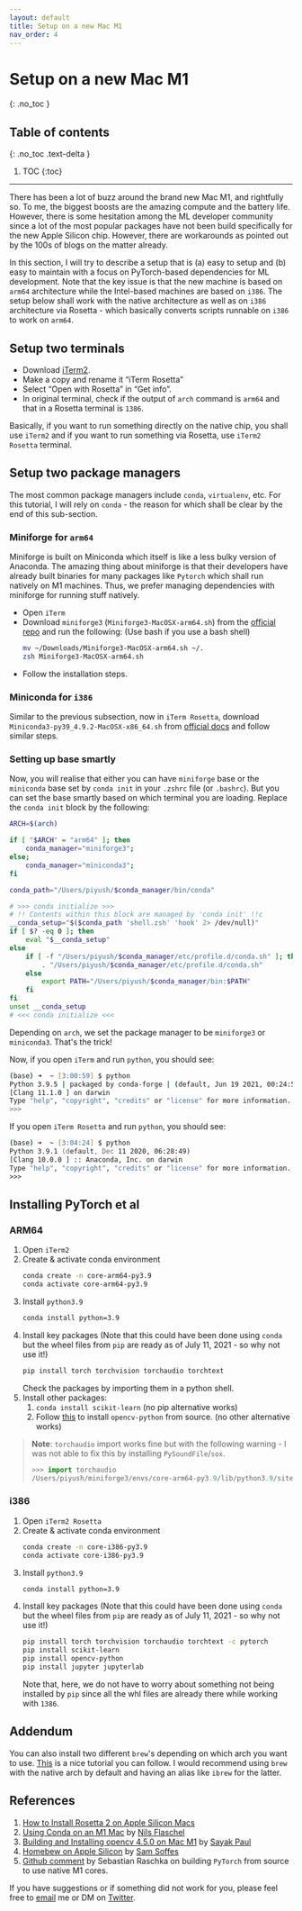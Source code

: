 ```yaml
---
layout: default
title: Setup on a new Mac M1
nav_order: 4
---
```


# Setup on a new Mac M1
{: .no_toc }

## Table of contents
{: .no_toc .text-delta }

1. TOC
{:toc}

---

There has been a lot of buzz around the brand new Mac M1, and rightfully so. To me, the biggest boosts are the amazing compute and the battery life. However, there is some hesitation among the ML developer community since a lot of the most popular packages have not been build specifically for the new Apple Silicon chip. However, there are workarounds as pointed out by the 100s of blogs on the matter already.

In this section, I will try to describe a setup that is (a) easy to setup and (b) easy to maintain with a focus on PyTorch-based dependencies for ML development. Note that the key issue is that the new machine is based on `arm64` architecture while the Intel-based machines are based on `i386`. The setup below shall work with the native architecture as well as on `i386` architecture via Rosetta - which basically converts scripts runnable on `i386` to work on `arm64`.


## Setup two terminals

* Download [iTerm2](https://iterm2.com/).
* Make a copy and rename it “iTerm Rosetta”
* Select “Open with Rosetta” in “Get info”.
* In original terminal, check if the output of `arch` command is `arm64` and that in a Rosetta terminal is `1386`.

Basically, if you want to run something directly on the native chip, you shall use `iTerm2` and if you want to run something via Rosetta, use `iTerm2 Rosetta` terminal.

## Setup two package managers

The most common package managers include `conda`, `virtualenv`, etc. For this tutorial, I will rely on `conda` - the reason for which shall be clear by the end of this sub-section.

### Miniforge for `arm64`

Miniforge is built on Miniconda which itself is like a less bulky version of Anaconda. The amazing thing about miniforge is that their developers have already built binaries for many packages like `Pytorch` which shall run natively on M1 machines. Thus, we prefer managing dependencies with miniforge for running stuff natively.

* Open `iTerm`
* Download `miniforge3` (`Miniforge3-MacOSX-arm64.sh`) from the [official repo](https://github.com/conda-forge/miniforge) and run the following: (Use bash if you use a bash shell) 
    ```zsh
    mv ~/Downloads/Miniforge3-MacOSX-arm64.sh ~/.
    zsh Miniforge3-MacOSX-arm64.sh
    ```
* Follow the installation steps.

### Miniconda for `i386`

Similar to the previous subsection, now in `iTerm Rosetta`, download `Miniconda3-py39_4.9.2-MacOSX-x86_64.sh`  from [official docs](https://docs.conda.io/en/latest/miniconda.html) and follow similar steps. 

### Setting up base smartly

Now, you will realise that either you can have `miniforge` base or the `miniconda` base set by `conda init` in your `.zshrc` file (or `.bashrc`). But you can set the base smartly based on which terminal you are loading. Replace the `conda init` block by the following:

```zsh
ARCH=$(arch)

if [ "$ARCH" = "arm64" ]; then
    conda_manager="miniforge3";
else;
    conda_manager="miniconda3";
fi

conda_path="/Users/piyush/$conda_manager/bin/conda"

# >>> conda initialize >>>
# !! Contents within this block are managed by 'conda init' !!c
__conda_setup="$($conda_path 'shell.zsh' 'hook' 2> /dev/null)"
if [ $? -eq 0 ]; then
    eval "$__conda_setup"
else
    if [ -f "/Users/piyush/$conda_manager/etc/profile.d/conda.sh" ]; then
        . "/Users/piyush/$conda_manager/etc/profile.d/conda.sh"
    else
        export PATH="/Users/piyush/$conda_manager/bin:$PATH"
    fi
fi
unset __conda_setup
# <<< conda initialize <<<
```

Depending on `arch`, we set the package manager to be `miniforge3` or `miniconda3`. That's the trick!

Now, if you open `iTerm` and run `python`, you should see:
```zsh
(base) ➜  ~ [3:00:59] $ python
Python 3.9.5 | packaged by conda-forge | (default, Jun 19 2021, 00:24:55)
[Clang 11.1.0 ] on darwin
Type "help", "copyright", "credits" or "license" for more information.
>>>
```

If you open `iTerm Rosetta` and run `python`, you should see:

```zsh
(base) ➜  ~ [3:04:24] $ python
Python 3.9.1 (default, Dec 11 2020, 06:28:49)
[Clang 10.0.0 ] :: Anaconda, Inc. on darwin
Type "help", "copyright", "credits" or "license" for more information.
>>>
```


## Installing PyTorch et al

### ARM64

1. Open `iTerm2`
2. Create & activate conda environment
   ```zsh
   conda create -n core-arm64-py3.9
   conda activate core-arm64-py3.9
   ```
3. Install `python3.9`
   ```zsh
   conda install python=3.9
   ```
4. Install key packages (Note that this could have been done using `conda` but the wheel files from `pip` are ready as of July 11, 2021 - so why not use it!)
   ```zsh
   pip install torch torchvision torchaudio torchtext
   ```
   Check the packages by importing them in a python shell.
5. Install other packages:
   1. `conda install scikit-learn` (no pip alternative works)
   2. Follow [this](https://sayak.dev/install-opencv-m1/) to install `opencv-python` from source. (no other alternative works)

> **Note**: `torchaudio` import works fine but with the following warning - I was not able to fix this by installing `PySoundFile`/`sox`.
> ```python
> >>> import torchaudio
> /Users/piyush/miniforge3/envs/core-arm64-py3.9/lib/python3.9/site-packages/torchaudio/backend/utils.py:67: > UserWarning: No audio backend is available. warnings.warn('No audio backend is available.')
> ```

### i386

1. Open `iTerm2 Rosetta`
2. Create & activate conda environment
   ```zsh
   conda create -n core-i386-py3.9
   conda activate core-i386-py3.9
   ```
3. Install `python3.9`
   ```zsh
   conda install python=3.9
   ```
4. Install key packages (Note that this could have been done using `conda` but the wheel files from `pip` are ready as of July 11, 2021 - so why not use it!)
   ```zsh
   pip install torch torchvision torchaudio torchtext -c pytorch
   pip install scikit-learn
   pip install opencv-python
   pip install jupyter jupyterlab
   ```
   Note that, here, we do not have to worry about something not being installed by `pip` since all the whl files are already there while working with `1386`.


## Addendum

You can also install two different `brew`'s depending on which arch you want to use. [This](https://soffes.blog/homebrew-on-apple-silicon) is a nice tutorial you can follow. I would recommend using `brew` with the native arch by default and having an alias like `ibrew` for the latter.

## References

1. [How to Install Rosetta 2 on Apple Silicon Macs](https://osxdaily.com/2020/12/04/how-install-rosetta-2-apple-silicon-mac/)
2. [Using Conda on an M1 Mac](https://towardsdatascience.com/using-conda-on-an-m1-mac-b2df5608a141) by [Nils Flaschel](https://pooled-roc-xgb-plotly.medium.com/)
3. [Building and Installing opencv 4.5.0 on Mac M1](https://sayak.dev/install-opencv-m1/) by [Sayak Paul](https://sayak.dev/)
4. [Homebew on Apple Silicon](https://soffes.blog/homebrew-on-apple-silicon) by [Sam Soffes](https://soff.es/)
5. [Github comment](https://github.com/pytorch/pytorch/issues/48145#issuecomment-783094831) by Sebastian Raschka on building `PyTorch` from source to use native M1 cores.

If you have suggestions or if something did not work for you, please feel free to [email](mailto:piyushnbagad11@gmail.com) me or DM on [Twitter](https://twitter.com/bagad_piyush?lang=en).
